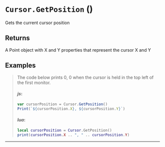 # `Cursor.GetPosition` ()


Gets the current cursor position



## Returns

A Point object with X and Y properties that represent the cursor X and Y
## Examples

> The code below prints 0, 0 when the cursor is held in the top left of the first monitor.
> 
> #### _js_:
> ```js
> var cursorPosition = Cursor.GetPosition()
> Print(`${cursorPosition.X}, ${cursorPosition.Y}`)
> ```
> 
> #### _lua_:
> ```lua
> local cursorPosition = Cursor.GetPosition()
> print(cursorPosition.X .. ", " .. cursorPosition.Y)
> ```
---
